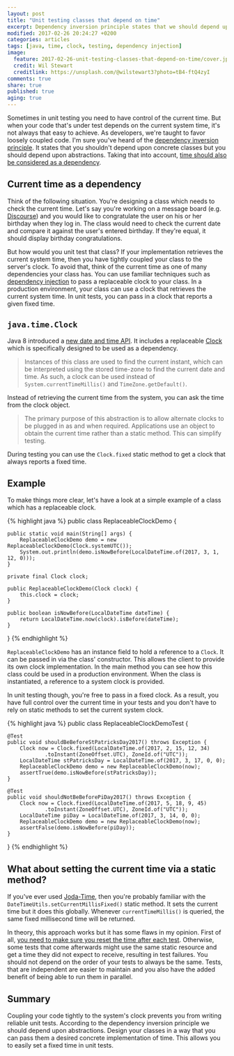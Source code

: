 ```yaml
---
layout: post
title: "Unit testing classes that depend on time"
excerpt: Dependency inversion principle states that we should depend upon abstractions. Taking that into account, time should also be considered as a dependency.
modified: 2017-02-26 20:24:27 +0200
categories: articles
tags: [java, time, clock, testing, dependency injection]
image:
  feature: 2017-02-26-unit-testing-classes-that-depend-on-time/cover.jpg
  credit: Wil Stewart
  creditlink: https://unsplash.com/@wilstewart3?photo=tB4-ftQ4zyI
comments: true
share: true
published: true
aging: true
---
```


Sometimes in unit testing you need to have control of the current time. But when your code that's under test depends on the current system time, it's not always that easy to achieve. As developers, we're taught to favor loosely coupled code. I'm sure you've heard of the [dependency inversion principle](https://en.wikipedia.org/wiki/Dependency_inversion_principle). It states that you shouldn't depend upon concrete classes but you should depend upon abstractions. Taking that into account, [time should also be considered as a dependency](https://stackoverflow.com/questions/5622194/time-dependent-unit-tests/5622222#5622222 "Time dependent unit tests").

## Current time as a dependency

Think of the following situation. You're designing a class which needs to check the current time. Let's say you're working on a message board (e.g. [Discourse](https://www.discourse.org/)) and you would like to congratulate the user on his or her birthday when they log in. The class would need to check the current date and compare it against the user's entered birthday. If they're equal, it should display birthday congratulations.

But how would you unit test that class? If your implementation retrieves the current system time, then you have tightly coupled your class to the server's clock. To avoid that, think of the current time as one of many dependencies your class has. You can use familiar techniques such as [dependency injection](https://en.wikipedia.org/wiki/Dependency_injection "Dependency Injection") to pass a replaceable clock to your class. In a production environment, your class can use a clock that retrieves the current system time. In unit tests, you can pass in a clock that reports a given fixed time.

## `java.time.Clock`

Java 8 introduced a [new date and time API](http://www.oracle.com/technetwork/articles/java/jf14-date-time-2125367.html "Java SE 8 Date and Time"). It includes a replaceable [Clock](https://docs.oracle.com/javase/8/docs/api/java/time/Clock.html) which is specifically designed to be used as a dependency.

> Instances of this class are used to find the current instant, which can be interpreted using the stored time-zone to find the current date and time. As such, a clock can be used instead of `System.currentTimeMillis()` and `TimeZone.getDefault()`.

Instead of retrieving the current time from the system, you can ask the time from the clock object.

> The primary purpose of this abstraction is to allow alternate clocks to be plugged in as and when required. Applications use an object to obtain the current time rather than a static method. This can simplify testing.

During testing you can use the `Clock.fixed` static method to get a clock that always reports a fixed time.

## Example

To make things more clear, let's have a look at a simple example of a class which has a replaceable clock.

{% highlight java %}
public class ReplaceableClockDemo {

    public static void main(String[] args) {
        ReplaceableClockDemo demo = new ReplaceableClockDemo(Clock.systemUTC());
        System.out.println(demo.isNowBefore(LocalDateTime.of(2017, 3, 1, 12, 0)));
    }

    private final Clock clock;

    public ReplaceableClockDemo(Clock clock) {
        this.clock = clock;
    }

    public boolean isNowBefore(LocalDateTime dateTime) {
        return LocalDateTime.now(clock).isBefore(dateTime);
    }

}
{% endhighlight %}

`ReplaceableClockDemo` has an instance field to hold a reference to a `Clock`. It can be passed in via the class' constructor. This allows the client to provide its own clock implementation. In the main method you can see how this class could be used in a production environment. When the class is instantiated, a reference to a system clock is provided.

In unit testing though, you're free to pass in a fixed clock. As a result, you have full control over the current time in your tests and you don't have to rely on static methods to set the current system clock.

{% highlight java %}
public class ReplaceableClockDemoTest {

    @Test
    public void shouldBeBeforeStPatricksDay2017() throws Exception {
        Clock now = Clock.fixed(LocalDateTime.of(2017, 2, 15, 12, 34)
                .toInstant(ZoneOffset.UTC), ZoneId.of("UTC"));
        LocalDateTime stPatricksDay = LocalDateTime.of(2017, 3, 17, 0, 0);
        ReplaceableClockDemo demo = new ReplaceableClockDemo(now);
        assertTrue(demo.isNowBefore(stPatricksDay));
    }

    @Test
    public void shouldNotBeBeforePiDay2017() throws Exception {
        Clock now = Clock.fixed(LocalDateTime.of(2017, 5, 18, 9, 45)
                .toInstant(ZoneOffset.UTC), ZoneId.of("UTC"));
        LocalDateTime piDay = LocalDateTime.of(2017, 3, 14, 0, 0);
        ReplaceableClockDemo demo = new ReplaceableClockDemo(now);
        assertFalse(demo.isNowBefore(piDay));
    }
}
{% endhighlight %}

## What about setting the current time via a static method?

If you've ever used [Joda-Time](http://www.joda.org/joda-time/ "Joda-Time"), then you're probably familiar with the `DateTimeUtils.setCurrentMillisFixed()` static method. It sets the current time but it does this globally. Whenever `currentTimeMillis()` is queried, the same fixed millisecond time will be returned.

In theory, this approach works but it has some flaws in my opinion. First of all, [you need to make sure you reset the time after each test]({{site.url}}/articles/using-joda-time-in-unit-tests/ "Using Joda-Time in unit tests"). Otherwise, some tests that come afterwards might use the same static resource and get a time they did not expect to receive, resulting in test failures. You should not depend on the order of your tests to always be the same. Tests, that are independent are easier to maintain and you also have the added benefit of being able to run them in parallel.

## Summary

Coupling your code tightly to the system's clock prevents you from writing reliable unit tests. According to the dependency inversion principle we should depend upon abstractions. Design your classes in a way that you can pass them a desired concrete implementation of time. This allows you to easily set a fixed time in unit tests.
